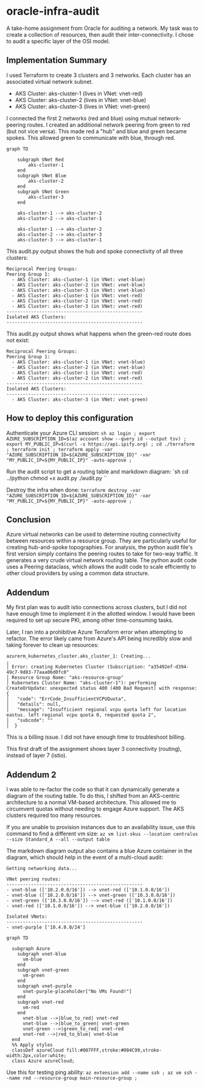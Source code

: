 # oracle-infra-audit
A take-home assignment from Oracle for auditing a network. My task was to create a collection of resources, then audit their inter-connectivity. I chose to audit a specific layer of the OSI model.

## Implementation Summary
I used Terraform to create 3 clusters and 3 networks. Each cluster has an associated virtual network subnet.

- AKS Cluster: aks-cluster-1 (lives in VNet: vnet-red)
- AKS Cluster: aks-cluster-2 (lives in VNet: vnet-blue)
- AKS Cluster: aks-cluster-3 (lives in VNet: vnet-green)

I connected the first 2 networks (red and blue) using mutual network-peering routes. I created an additional network peering from green to red (but not vice versa). This made red a "hub" and blue and green became spokes. This allowed green to communicate with blue, through red.


```mermaid
graph TD

	subgraph VNet Red
		aks-cluster-1
	end
	subgraph VNet Blue
		aks-cluster-2
	end
	subgraph VNet Green
		aks-cluster-3
	end

    aks-cluster-1 --> aks-cluster-2
    aks-cluster-2 --> aks-cluster-1

    aks-cluster-1 --> aks-cluster-2
    aks-cluster-2 --> aks-cluster-3
    aks-cluster-3 --> aks-cluster-1
```

This audit.py output shows the hub and spoke connectivity of all three clusters:

    Reciprocal Peering Groups:
    Peering Group 1:
      - AKS Cluster: aks-cluster-1 (in VNet: vnet-blue)
      - AKS Cluster: aks-cluster-2 (in VNet: vnet-blue)
      - AKS Cluster: aks-cluster-3 (in VNet: vnet-blue)
      - AKS Cluster: aks-cluster-1 (in VNet: vnet-red)
      - AKS Cluster: aks-cluster-2 (in VNet: vnet-red)
      - AKS Cluster: aks-cluster-3 (in VNet: vnet-red)
    --------------------------------------------------
    Isolated AKS Clusters:
    --------------------------------------------------

This audit.py output shows what happens when the green-red route does not exist:

    Reciprocal Peering Groups:
    Peering Group 1:
      - AKS Cluster: aks-cluster-1 (in VNet: vnet-blue)
      - AKS Cluster: aks-cluster-2 (in VNet: vnet-blue)
      - AKS Cluster: aks-cluster-1 (in VNet: vnet-red)
      - AKS Cluster: aks-cluster-2 (in VNet: vnet-red)
    --------------------------------------------------
    Isolated AKS Clusters:
    --------------------------------------------------
      - AKS Cluster: aks-cluster-3 (in VNet: vnet-green)

## How to deploy this configuration
Authenticate your Azure CLI session:
`sh
az login ;
export AZURE_SUBSCRIPTION_ID=$(az account show --query id --output tsv) ;
export MY_PUBLIC_IP=$(curl -s https://api.ipify.org) ;
cd ./terraform ;
terraform init ;
terraform apply -var "AZURE_SUBSCRIPTION_ID=${AZURE_SUBSCRIPTION_ID}" -var "MY_PUBLIC_IP=${MY_PUBLIC_IP}" -auto-approve ;
`

Run the audit script to get a routing table and markdown diagram:
`sh
cd ../python
chmod +x audit.py
./audit.py
``

Destroy the infra when done:
`terraform destroy -var "AZURE_SUBSCRIPTION_ID=${AZURE_SUBSCRIPTION_ID}" -var "MY_PUBLIC_IP=${MY_PUBLIC_IP}" -auto-approve ;`



## Conclusion
Azure virtual networks can be used to determine routing connectivity between resources within a resource group. They are particularly useful for creating hub-and-spoke topographies. For analysis, the python audit file's first version simply contains the peering routes to take for two-way traffic. It generates a very crude virtual network routing table. The python audit code uses a Peering dataclass, which allows the audit code to scale efficiently to other cloud providers by using a common data structure.

## Addendum
My first plan was to audit istio connections across clusters, but I did not have enough time to implement it in the allotted window. I would have been required to set up secure PKI, among other time-consuming tasks.

Later, I ran into a prohibitive Azure Terraform error when attempting to refactor. The error likely came from Azure's API being incredibly slow and taking forever to clean up resources:

    azurerm_kubernetes_cluster.aks_cluster_1: Creating...
    ╷
    │ Error: creating Kubernetes Cluster (Subscription: "a35492ef-d394-49c7-9d83-77aaa06d0fc0"
    │ Resource Group Name: "aks-resource-group"
    │ Kubernetes Cluster Name: "aks-cluster-1"): performing CreateOrUpdate: unexpected status 400 (400 Bad Request) with response: {
    │   "code": "ErrCode_InsufficientVCPUQuota",
    │   "details": null,
    │   "message": "Insufficient regional vcpu quota left for location eastus. left regional vcpu quota 0, requested quota 2",
    │   "subcode": ""
    │  }

This is a billing issue. I did not have enough time to troubleshoot billing.

This first draft of the assignment shows layer 3 connectivity (routing), instead of layer 7 (istio).

## Addendum 2
I was able to re-factor the code so that it can dynamically generate a diagram of the routing table. To do this, I shifted from an AKS-centric architecture to a normal VM-based architecture. This allowed me to circumvent quotas without needing to engage Azure support. The AKS clusters required too many resources.

If you are unable to provision instances due to an availability issue, use this command to find a different vm size:
`az vm list-skus --location centralus --size Standard_A --all --output table`

The markdown diagram output also contains a blue Azure container in the diagram, which should help in the event of a multi-cloud audit:



    Getting networking data...
    
    VNet peering routes:
    --------------------------------------------------
    - vnet-blue (['10.2.0.0/16']) --> vnet-red (['10.1.0.0/16'])
    - vnet-blue (['10.2.0.0/16']) --> vnet-green (['10.3.0.0/16'])
    - vnet-green (['10.3.0.0/16']) --> vnet-red (['10.1.0.0/16'])
    - vnet-red (['10.1.0.0/16']) --> vnet-blue (['10.2.0.0/16'])
    
    Isolated VNets:
    --------------------------------------------------
    - vnet-purple ['10.4.0.0/24']

```mermaid
graph TD

  subgraph Azure
    subgraph vnet-blue
      vm-blue
    end
    subgraph vnet-green
      vm-green
    end
    subgraph vnet-purple
      vnet-purple-placeholder["No VMs Found!"]
    end
    subgraph vnet-red
      vm-red
    end
      vnet-blue -->|blue_to_red| vnet-red
      vnet-blue -->|blue_to_green| vnet-green
      vnet-green -->|green_to_red| vnet-red
      vnet-red -->|red_to_blue| vnet-blue
  end
  %% Apply styles
  classDef azureCloud fill:#007FFF,stroke:#004C99,stroke-width:2px,color:white;
  class Azure azureCloud;
```

Use this for testing ping ability:
`az extension add --name ssh ;
az vm ssh --name red --resource-group main-resource-group ; `


